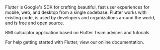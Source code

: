 
Flutter is Google's SDK for crafting beautiful, fast user experiences for mobile, web, and desktop from a single codebase. Flutter works with existing code, is used by developers and organizations around the world, and is free and open source.


BMI calculator application based on Flutter Team advices and tutorials

For help getting started with Flutter, view our online documentation.
